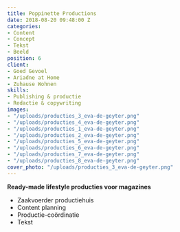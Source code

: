 ```yaml
---
title: Poppinette Productions
date: 2018-08-20 09:48:00 Z
categories:
- Content
- Concept
- Tekst
- Beeld
position: 6
client:
- Goed Gevoel
- Ariadne at Home
- Zuhause Wohnen
skills:
- Publishing & productie
- Redactie & copywriting
images:
- "/uploads/producties_3_eva-de-geyter.png"
- "/uploads/producties_4_eva-de-geyter.png"
- "/uploads/producties_1_eva-de-geyter.png"
- "/uploads/producties_2_eva-de-geyter.png"
- "/uploads/producties_5_eva-de-geyter.png"
- "/uploads/producties_6_eva-de-geyter.png"
- "/uploads/producties_7_eva-de-geyter.png"
- "/uploads/producties_8_eva-de-geyter.png"
cover_photo: "/uploads/producties_3_eva-de-geyter.png"
---
```


**Ready-made lifestyle producties voor magazines**
* Zaakvoerder productiehuis
* Content planning
* Productie-coördinatie
* Tekst

